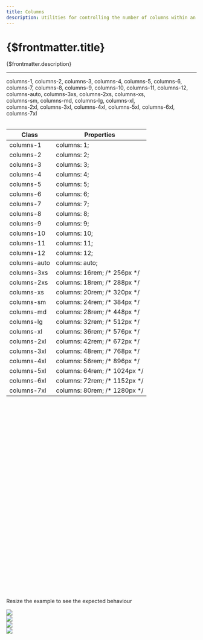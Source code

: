 ```yaml
---
title: Columns
description: Utilities for controlling the number of columns within an element.
---
```


# {$frontmatter.title}

<div>
{$frontmatter.description}
<hr class="border-gray-divider mt-10">

<div class="font-medium text-xs font-mono text-slate-400 leading-6">
    columns-1, columns-2, columns-3, columns-4, columns-5, columns-6, <br>
    columns-7, columns-8, columns-9, columns-10, columns-11, columns-12, <br>
    columns-auto, columns-3xs, columns-2xs, columns-xs, <br>
    columns-sm, columns-md, columns-lg, columns-xl, <br>
    columns-2xl, columns-3xl, columns-4xl, columns-5xl, columns-6xl, columns-7xl
</div>
<br>
<div class="overflow-scroll lg:overflow-auto scrollbar:!w-1.5 scrollbar:!h-1.5 scrollbar:bg-transparent scrollbar-track:!bg-slate-100 scrollbar-thumb:!rounded scrollbar-thumb:!bg-slate-300 scrollbar-track:!rounded dark:scrollbar-track:!bg-slate-500/[0.16] dark:scrollbar-thumb:!bg-slate-500/50 max-h-96 supports-scrollbars:pr-2 lg:max-h-96">
	<table class="w-full text-left border-collapse">
		<thead>
			<tr>
				<th class="sticky z-10 top-0 text-sm leading-6 font-semibold text-slate-700 bg-white p-0 dark:bg-slate-900 dark:text-slate-300">
					<div class="py-2 pr-2 border-b border-slate-200 dark:border-slate-400/20">Class</div>
				</th>
				<th class="sticky z-10 top-0 text-sm leading-6 font-semibold text-slate-700 bg-white p-0 dark:bg-slate-900 dark:text-slate-300">
					<div class="py-2 pl-2 border-b border-slate-200 dark:border-slate-400/20">Properties</div>
				</th>
			</tr>
		</thead>
		<tbody class="align-baseline">
			<tr>
				<td translate="no" class="py-2 pr-2 font-mono font-medium text-xs leading-6 text-sky-500 whitespace-nowrap dark:text-sky-400">columns-1</td>
				<td translate="no" class="py-2 pl-2 font-mono text-xs leading-6 text-indigo-600 whitespace-pre dark:text-indigo-300">columns: 1;</td>
			</tr>
			<tr>
				<td translate="no" class="py-2 pr-2 font-mono font-medium text-xs leading-6 text-sky-500 whitespace-nowrap dark:text-sky-400 border-t border-slate-100 dark:border-slate-400/10">columns-2</td>
				<td translate="no" class="py-2 pl-2 font-mono text-xs leading-6 text-indigo-600 whitespace-pre dark:text-indigo-300 border-t border-slate-100 dark:border-slate-400/10">columns: 2;</td>
			</tr>
			<tr>
				<td translate="no" class="py-2 pr-2 font-mono font-medium text-xs leading-6 text-sky-500 whitespace-nowrap dark:text-sky-400 border-t border-slate-100 dark:border-slate-400/10">columns-3</td>
				<td translate="no" class="py-2 pl-2 font-mono text-xs leading-6 text-indigo-600 whitespace-pre dark:text-indigo-300 border-t border-slate-100 dark:border-slate-400/10">columns: 3;</td>
			</tr>
			<tr>
				<td translate="no" class="py-2 pr-2 font-mono font-medium text-xs leading-6 text-sky-500 whitespace-nowrap dark:text-sky-400 border-t border-slate-100 dark:border-slate-400/10">columns-4</td>
				<td translate="no" class="py-2 pl-2 font-mono text-xs leading-6 text-indigo-600 whitespace-pre dark:text-indigo-300 border-t border-slate-100 dark:border-slate-400/10">columns: 4;</td>
			</tr>
			<tr>
				<td translate="no" class="py-2 pr-2 font-mono font-medium text-xs leading-6 text-sky-500 whitespace-nowrap dark:text-sky-400 border-t border-slate-100 dark:border-slate-400/10">columns-5</td>
				<td translate="no" class="py-2 pl-2 font-mono text-xs leading-6 text-indigo-600 whitespace-pre dark:text-indigo-300 border-t border-slate-100 dark:border-slate-400/10">columns: 5;</td>
			</tr>
			<tr>
				<td translate="no" class="py-2 pr-2 font-mono font-medium text-xs leading-6 text-sky-500 whitespace-nowrap dark:text-sky-400 border-t border-slate-100 dark:border-slate-400/10">columns-6</td>
				<td translate="no" class="py-2 pl-2 font-mono text-xs leading-6 text-indigo-600 whitespace-pre dark:text-indigo-300 border-t border-slate-100 dark:border-slate-400/10">columns: 6;</td>
			</tr>
			<tr>
				<td translate="no" class="py-2 pr-2 font-mono font-medium text-xs leading-6 text-sky-500 whitespace-nowrap dark:text-sky-400 border-t border-slate-100 dark:border-slate-400/10">columns-7</td>
				<td translate="no" class="py-2 pl-2 font-mono text-xs leading-6 text-indigo-600 whitespace-pre dark:text-indigo-300 border-t border-slate-100 dark:border-slate-400/10">columns: 7;</td>
			</tr>
			<tr>
				<td translate="no" class="py-2 pr-2 font-mono font-medium text-xs leading-6 text-sky-500 whitespace-nowrap dark:text-sky-400 border-t border-slate-100 dark:border-slate-400/10">columns-8</td>
				<td translate="no" class="py-2 pl-2 font-mono text-xs leading-6 text-indigo-600 whitespace-pre dark:text-indigo-300 border-t border-slate-100 dark:border-slate-400/10">columns: 8;</td>
			</tr>
			<tr>
				<td translate="no" class="py-2 pr-2 font-mono font-medium text-xs leading-6 text-sky-500 whitespace-nowrap dark:text-sky-400 border-t border-slate-100 dark:border-slate-400/10">columns-9</td>
				<td translate="no" class="py-2 pl-2 font-mono text-xs leading-6 text-indigo-600 whitespace-pre dark:text-indigo-300 border-t border-slate-100 dark:border-slate-400/10">columns: 9;</td>
			</tr>
			<tr>
				<td translate="no" class="py-2 pr-2 font-mono font-medium text-xs leading-6 text-sky-500 whitespace-nowrap dark:text-sky-400 border-t border-slate-100 dark:border-slate-400/10">columns-10</td>
				<td translate="no" class="py-2 pl-2 font-mono text-xs leading-6 text-indigo-600 whitespace-pre dark:text-indigo-300 border-t border-slate-100 dark:border-slate-400/10">columns: 10;</td>
			</tr>
			<tr>
				<td translate="no" class="py-2 pr-2 font-mono font-medium text-xs leading-6 text-sky-500 whitespace-nowrap dark:text-sky-400 border-t border-slate-100 dark:border-slate-400/10">columns-11</td>
				<td translate="no" class="py-2 pl-2 font-mono text-xs leading-6 text-indigo-600 whitespace-pre dark:text-indigo-300 border-t border-slate-100 dark:border-slate-400/10">columns: 11;</td>
			</tr>
			<tr>
				<td translate="no" class="py-2 pr-2 font-mono font-medium text-xs leading-6 text-sky-500 whitespace-nowrap dark:text-sky-400 border-t border-slate-100 dark:border-slate-400/10">columns-12</td>
				<td translate="no" class="py-2 pl-2 font-mono text-xs leading-6 text-indigo-600 whitespace-pre dark:text-indigo-300 border-t border-slate-100 dark:border-slate-400/10">columns: 12;</td>
			</tr>
			<tr>
				<td translate="no" class="py-2 pr-2 font-mono font-medium text-xs leading-6 text-sky-500 whitespace-nowrap dark:text-sky-400 border-t border-slate-100 dark:border-slate-400/10">columns-auto</td>
				<td translate="no" class="py-2 pl-2 font-mono text-xs leading-6 text-indigo-600 whitespace-pre dark:text-indigo-300 border-t border-slate-100 dark:border-slate-400/10">columns: auto;</td>
			</tr>
			<tr>
				<td translate="no" class="py-2 pr-2 font-mono font-medium text-xs leading-6 text-sky-500 whitespace-nowrap dark:text-sky-400 border-t border-slate-100 dark:border-slate-400/10">columns-3xs</td>
				<td translate="no" class="py-2 pl-2 font-mono text-xs leading-6 text-indigo-600 whitespace-pre dark:text-indigo-300 border-t border-slate-100 dark:border-slate-400/10">columns: 16rem;<span class="text-indigo-400"> /* 256px */</span></td>
			</tr>
			<tr>
				<td translate="no" class="py-2 pr-2 font-mono font-medium text-xs leading-6 text-sky-500 whitespace-nowrap dark:text-sky-400 border-t border-slate-100 dark:border-slate-400/10">columns-2xs</td>
				<td translate="no" class="py-2 pl-2 font-mono text-xs leading-6 text-indigo-600 whitespace-pre dark:text-indigo-300 border-t border-slate-100 dark:border-slate-400/10">columns: 18rem;<span class="text-indigo-400"> /* 288px */</span></td>
			</tr>
			<tr>
				<td translate="no" class="py-2 pr-2 font-mono font-medium text-xs leading-6 text-sky-500 whitespace-nowrap dark:text-sky-400 border-t border-slate-100 dark:border-slate-400/10">columns-xs</td>
				<td translate="no" class="py-2 pl-2 font-mono text-xs leading-6 text-indigo-600 whitespace-pre dark:text-indigo-300 border-t border-slate-100 dark:border-slate-400/10">columns: 20rem;<span class="text-indigo-400"> /* 320px */</span></td>
			</tr>
			<tr>
				<td translate="no" class="py-2 pr-2 font-mono font-medium text-xs leading-6 text-sky-500 whitespace-nowrap dark:text-sky-400 border-t border-slate-100 dark:border-slate-400/10">columns-sm</td>
				<td translate="no" class="py-2 pl-2 font-mono text-xs leading-6 text-indigo-600 whitespace-pre dark:text-indigo-300 border-t border-slate-100 dark:border-slate-400/10">columns: 24rem;<span class="text-indigo-400"> /* 384px */</span></td>
			</tr>
			<tr>
				<td translate="no" class="py-2 pr-2 font-mono font-medium text-xs leading-6 text-sky-500 whitespace-nowrap dark:text-sky-400 border-t border-slate-100 dark:border-slate-400/10">columns-md</td>
				<td translate="no" class="py-2 pl-2 font-mono text-xs leading-6 text-indigo-600 whitespace-pre dark:text-indigo-300 border-t border-slate-100 dark:border-slate-400/10">columns: 28rem;<span class="text-indigo-400"> /* 448px */</span></td>
			</tr>
			<tr>
				<td translate="no" class="py-2 pr-2 font-mono font-medium text-xs leading-6 text-sky-500 whitespace-nowrap dark:text-sky-400 border-t border-slate-100 dark:border-slate-400/10">columns-lg</td>
				<td translate="no" class="py-2 pl-2 font-mono text-xs leading-6 text-indigo-600 whitespace-pre dark:text-indigo-300 border-t border-slate-100 dark:border-slate-400/10">columns: 32rem;<span class="text-indigo-400"> /* 512px */</span></td>
			</tr>
			<tr>
				<td translate="no" class="py-2 pr-2 font-mono font-medium text-xs leading-6 text-sky-500 whitespace-nowrap dark:text-sky-400 border-t border-slate-100 dark:border-slate-400/10">columns-xl</td>
				<td translate="no" class="py-2 pl-2 font-mono text-xs leading-6 text-indigo-600 whitespace-pre dark:text-indigo-300 border-t border-slate-100 dark:border-slate-400/10">columns: 36rem;<span class="text-indigo-400"> /* 576px */</span></td>
			</tr>
			<tr>
				<td translate="no" class="py-2 pr-2 font-mono font-medium text-xs leading-6 text-sky-500 whitespace-nowrap dark:text-sky-400 border-t border-slate-100 dark:border-slate-400/10">columns-2xl</td>
				<td translate="no" class="py-2 pl-2 font-mono text-xs leading-6 text-indigo-600 whitespace-pre dark:text-indigo-300 border-t border-slate-100 dark:border-slate-400/10">columns: 42rem;<span class="text-indigo-400"> /* 672px */</span></td>
			</tr>
			<tr>
				<td translate="no" class="py-2 pr-2 font-mono font-medium text-xs leading-6 text-sky-500 whitespace-nowrap dark:text-sky-400 border-t border-slate-100 dark:border-slate-400/10">columns-3xl</td>
				<td translate="no" class="py-2 pl-2 font-mono text-xs leading-6 text-indigo-600 whitespace-pre dark:text-indigo-300 border-t border-slate-100 dark:border-slate-400/10">columns: 48rem;<span class="text-indigo-400"> /* 768px */</span></td>
			</tr>
			<tr>
				<td translate="no" class="py-2 pr-2 font-mono font-medium text-xs leading-6 text-sky-500 whitespace-nowrap dark:text-sky-400 border-t border-slate-100 dark:border-slate-400/10">columns-4xl</td>
				<td translate="no" class="py-2 pl-2 font-mono text-xs leading-6 text-indigo-600 whitespace-pre dark:text-indigo-300 border-t border-slate-100 dark:border-slate-400/10">columns: 56rem;<span class="text-indigo-400"> /* 896px */</span></td>
			</tr>
			<tr>
				<td translate="no" class="py-2 pr-2 font-mono font-medium text-xs leading-6 text-sky-500 whitespace-nowrap dark:text-sky-400 border-t border-slate-100 dark:border-slate-400/10">columns-5xl</td>
				<td translate="no" class="py-2 pl-2 font-mono text-xs leading-6 text-indigo-600 whitespace-pre dark:text-indigo-300 border-t border-slate-100 dark:border-slate-400/10">columns: 64rem;<span class="text-indigo-400"> /* 1024px */</span></td>
			</tr>
			<tr>
				<td translate="no" class="py-2 pr-2 font-mono font-medium text-xs leading-6 text-sky-500 whitespace-nowrap dark:text-sky-400 border-t border-slate-100 dark:border-slate-400/10">columns-6xl</td>
				<td translate="no" class="py-2 pl-2 font-mono text-xs leading-6 text-indigo-600 whitespace-pre dark:text-indigo-300 border-t border-slate-100 dark:border-slate-400/10">columns: 72rem;<span class="text-indigo-400"> /* 1152px */</span></td>
			</tr>
			<tr>
				<td translate="no" class="py-2 pr-2 font-mono font-medium text-xs leading-6 text-sky-500 whitespace-nowrap dark:text-sky-400 border-t border-slate-100 dark:border-slate-400/10">columns-7xl</td>
				<td translate="no" class="py-2 pl-2 font-mono text-xs leading-6 text-indigo-600 whitespace-pre dark:text-indigo-300 border-t border-slate-100 dark:border-slate-400/10">columns: 80rem;<span class="text-indigo-400"> /* 1280px */</span></td>
			</tr>
		</tbody>
	</table>
	<div class="sticky bottom-0 h-px -mt-px bg-slate-200 dark:bg-slate-400/20"></div>
</div>

<div class="relative"><div class="mt-4 -mb-3"><div class="not-prose mb-4 flex space-x-2"><svg class="flex-none w-5 h-5" viewBox="0 0 20 20" fill="none" stroke-width="1.5" stroke-linecap="round" stroke-linejoin="round" aria-hidden="true"><path d="m9.813 9.25.346-5.138a1.276 1.276 0 0 0-2.54-.235L6.75 11.25 5.147 9.327a1.605 1.605 0 0 0-2.388-.085.018.018 0 0 0-.004.019l1.98 4.87a5 5 0 0 0 4.631 3.119h3.885a4 4 0 0 0 4-4v-1a3 3 0 0 0-3-3H9.813Z" class="stroke-slate-400 dark:stroke-slate-300"></path><path d="M3 5s.35-.47 1.25-.828m9.516-.422c2.078.593 3.484 1.5 3.484 1.5" class="stroke-slate-400 dark:stroke-sky-400"></path></svg><p class="text-slate-700 text-sm font-medium dark:text-slate-200">Resize the example to see the expected behaviour</p></div><div class="not-prose relative bg-slate-50 rounded-xl overflow-hidden dark:bg-slate-800/25" style="margin-right: 0px;"><div class="absolute inset-0 bg-grid-slate-100 [mask-image:linear-gradient(0deg,#fff,rgba(255,255,255,0.6))] dark:bg-grid-slate-700/25 dark:[mask-image:linear-gradient(0deg,rgba(255,255,255,0.1),rgba(255,255,255,0.5))]" style="background-position: 10px 10px;"></div><div class="relative rounded-xl overflow-auto p-8 max-h-[800px]">
  <div class="relative">
    <div class="columns-3xs gap-8 space-y-8">
      <div class="relative aspect-w-16 aspect-h-9">
        <img class="w-full object-cover rounded-lg" src="https://images.unsplash.com/photo-1454496522488-7a8e488e8606?ixlib=rb-1.2.1&amp;ixid=MnwxMjA3fDB8MHxwaG90by1wYWdlfHx8fGVufDB8fHx8&amp;auto=format&amp;fit=crop&amp;w=2952&amp;q=80">
        <div class="absolute inset-0 ring-1 ring-inset ring-black/10 rounded-lg"></div>
      </div>
      <div class="relative aspect-w-1 aspect-h-1">
        <img class="w-full object-cover rounded-lg" src="https://images.unsplash.com/photo-1434394354979-a235cd36269d?ixlib=rb-1.2.1&amp;ixid=MnwxMjA3fDB8MHxwaG90by1wYWdlfHx8fGVufDB8fHx8&amp;auto=format&amp;fit=crop&amp;w=2902&amp;q=80">
        <div class="absolute inset-0 ring-1 ring-inset ring-black/10 rounded-lg"></div>
      </div>
      <div class="relative hidden sm:block aspect-w-1 aspect-h-1">
        <img class="w-full object-cover rounded-lg" src="https://images.unsplash.com/photo-1491904768633-2b7e3e7fede5?ixlib=rb-1.2.1&amp;ixid=MnwxMjA3fDB8MHxwaG90by1wYWdlfHx8fGVufDB8fHx8&amp;auto=format&amp;fit=crop&amp;w=3131&amp;q=80">
        <div class="absolute inset-0 ring-1 ring-inset ring-black/10 rounded-lg"></div>
      </div>
      <div class="relative hidden sm:block aspect-w-16 aspect-h-9">
        <img class="w-full object-cover rounded-lg" src="https://images.unsplash.com/photo-1463288889890-a56b2853c40f?ixlib=rb-1.2.1&amp;ixid=MnwxMjA3fDB8MHxwaG90by1wYWdlfHx8fGVufDB8fHx8&amp;auto=format&amp;fit=crop&amp;w=3132&amp;q=80">
        <div class="absolute inset-0 ring-1 ring-inset ring-black/10 rounded-lg"></div>
      </div>
    </div>
  </div>
</div><div class="absolute inset-0 pointer-events-none border border-black/5 rounded-xl dark:border-white/5"></div></div></div><div class="absolute inset-y-0 right-[-1.375rem] left-80 ml-4 pointer-events-none"><div class="pointer-events-auto absolute top-1/2 right-0 -mt-6 p-2 hidden md:block cursor-ew-resize" draggable="false" style="transform: none; user-select: none; touch-action: pan-y;"><div class="w-1.5 h-8 bg-slate-500/60 rounded-full"></div></div></div></div>

</div>
